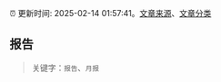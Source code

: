 :alarm_clock: 更新时间: 2025-02-14 01:57:41。[文章来源](/README.md)、[文章分类](/TAGS.md)

## 报告


> 关键字：`报告`、`月报`



